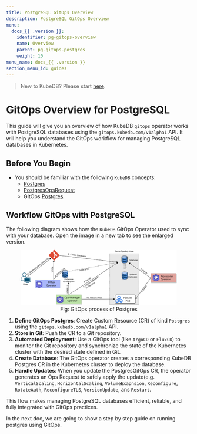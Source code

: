 ```yaml
---
title: PostgreSQL GitOps Overview
description: PostgreSQL GitOps Overview
menu:
  docs_{{ .version }}:
    identifier: pg-gitops-overview
    name: Overview
    parent: pg-gitops-postgres
    weight: 10
menu_name: docs_{{ .version }}
section_menu_id: guides
---
```


> New to KubeDB? Please start [here](/docs/README.md).

# GitOps Overview for PostgreSQL

This guide will give you an overview of how KubeDB `gitops` operator works with PostgreSQL databases using the `gitops.kubedb.com/v1alpha1` API. It will help you understand the GitOps workflow for managing PostgreSQL databases in Kubernetes.

## Before You Begin

- You should be familiar with the following `KubeDB` concepts:
    - [Postgres](/docs/guides/postgres/concepts/postgres.md)
    - [PostgresOpsRequest](/docs/guides/postgres/concepts/opsrequest.md)
    - GitOps [Postgres](/docs/guides/postgres/concepts/postgres-gitops.md)

## Workflow GitOps with PostgreSQL

The following diagram shows how the `KubeDB` GitOps Operator used to sync with your database. Open the image in a new tab to see the enlarged version.

<figure align="center">
  <img alt="GitOps Flow" src="/docs/images/gitops/gitops.png">
<figcaption align="center">Fig: GitOps process of Postgres</figcaption>
</figure>

1. **Define GitOps Postgres**: Create Custom Resource (CR) of kind `Postgres` using the `gitops.kubedb.com/v1alpha1` API.
2. **Store in Git**: Push the CR to a Git repository.
3. **Automated Deployment**: Use a GitOps tool (like `ArgoCD` or `FluxCD`) to monitor the Git repository and synchronize the state of the Kubernetes cluster with the desired state defined in Git.
4. **Create Database**: The GitOps operator creates a corresponding KubeDB Postgres CR in the Kubernetes cluster to deploy the database.
5. **Handle Updates**: When you update the PostgresGitOps CR, the operator generates an Ops Request to safely apply the update(e.g. `VerticalScaling`, `HorizontalScaling`, `VolumeExapnsion`, `Reconfigure`, `RotateAuth`, `ReconfigureTLS`, `VersionUpdate`, ans `Restart`.

This flow makes managing PostgreSQL databases efficient, reliable, and fully integrated with GitOps practices.

In the next doc, we are going to show a step by step guide on running postgres using GitOps.
